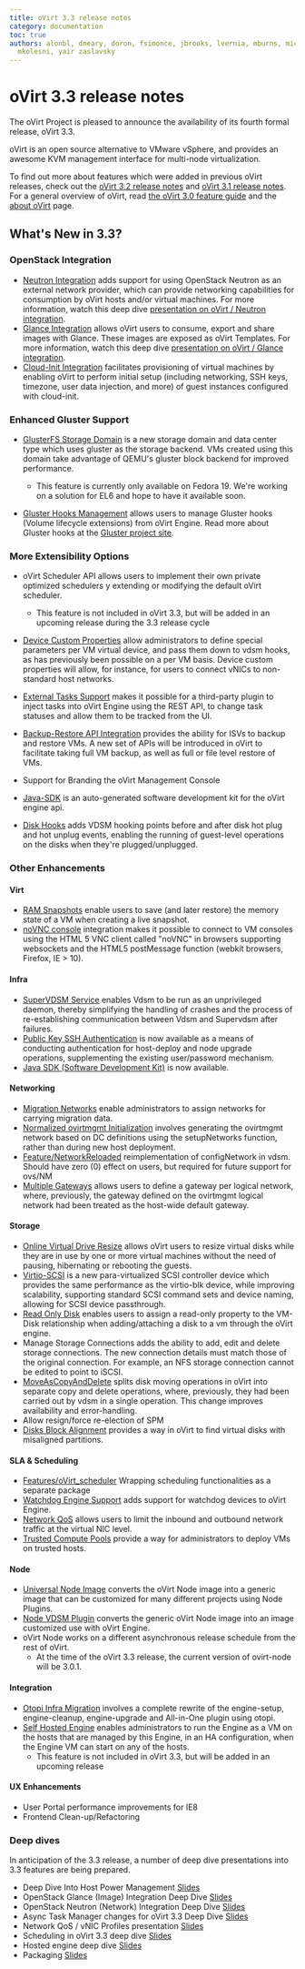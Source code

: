 ```yaml
---
title: oVirt 3.3 release notes
category: documentation
toc: true
authors: alonbl, dneary, doron, fsimonce, jbrooks, lvernia, mburns, michael pasternak,
  mkolesni, yair zaslavsky
---
```


# oVirt 3.3 release notes

The oVirt Project is pleased to announce the availability of its fourth formal release, oVirt 3.3.

oVirt is an open source alternative to VMware vSphere, and provides an awesome KVM management interface for multi-node virtualization.

To find out more about features which were added in previous oVirt releases, check out the [oVirt 3.2 release notes](/develop/release-management/releases/3.2/index.html) and [oVirt 3.1 release notes](/develop/release-management/releases/3.1/index.html). For a general overview of oVirt, read [the oVirt 3.0 feature guide](/develop/release-management/releases/3.0/feature-guide.html) and the [about oVirt](/community/about.html) page.

## What's New in 3.3?

### OpenStack Integration

*   [Neutron Integration](/develop/release-management/features/network/osn-integration.html) adds support for using OpenStack Neutron as an external network provider, which can provide networking capabilities for consumption by oVirt hosts and/or virtual machines. For more information, watch this deep dive [presentation on oVirt / Neutron integration](http://www.youtube.com/watch?v=S16AfFylcHk).
*   [Glance Integration](/develop/release-management/features/storage/glance-integration.html) allows oVirt users to consume, export and share images with Glance. These images are exposed as oVirt Templates. For more information, watch this deep dive [presentation on oVirt / Glance integration](http://www.youtube.com/watch?v=_Nyi1xyiQnY).
*   [Cloud-Init Integration](/develop/release-management/features/virt/cloud-init-integration.html) facilitates provisioning of virtual machines by enabling oVirt to perform initial setup (including networking, SSH keys, timezone, user data injection, and more) of guest instances configured with cloud-init.

### Enhanced Gluster Support

*   [GlusterFS Storage Domain](/develop/release-management/features/storage/glusterfs-storage-domain.html) is a new storage domain and data center type which uses gluster as the storage backend. VMs created using this domain take advantage of QEMU's gluster block backend for improved performance.
    -   <div class="alert alert-info">
        This feature is currently only available on Fedora 19. We're working on a solution for EL6 and hope to have it available soon.

        </div>

*   [Gluster Hooks Management](/develop/release-management/features/gluster/gluster-hooks-management.html) allows users to manage Gluster hooks (Volume lifecycle extensions) from oVirt Engine. Read more about Gluster hooks at the [Gluster project site](http://www.gluster.org).

### More Extensibility Options

*   oVirt Scheduler API allows users to implement their own private optimized schedulers y extending or modifying the default oVirt scheduler.
    -   <div class="alert alert-info">
        This feature is not included in oVirt 3.3, but will be added in an upcoming release during the 3.3 release cycle

        </div>

*   [Device Custom Properties](/develop/release-management/features/network/device-custom-properties.html) allow administrators to define special parameters per VM virtual device, and pass them down to vdsm hooks, as has previously been possible on a per VM basis. Device custom properties will allow, for instance, for users to connect vNICs to non-standard host networks.
*   [External Tasks Support](/develop/release-management/features/infra/externaltasks.html) makes it possible for a third-party plugin to inject tasks into oVirt Engine using the REST API, to change task statuses and allow them to be tracked from the UI.
*   [Backup-Restore API Integration](/develop/release-management/features/storage/backup-restore-api-integration.html) provides the ability for ISVs to backup and restore VMs. A new set of APIs will be introduced in oVirt to facilitate taking full VM backup, as well as full or file level restore of VMs.
*   Support for Branding the oVirt Management Console
*   [Java-SDK](/develop/release-management/features/infra/java-sdk.html) is an auto-generated software development kit for the oVirt engine api.
*   [Disk Hooks](/develop/release-management/features/storage/disk-hooks.html) adds VDSM hooking points before and after disk hot plug and hot unplug events, enabling the running of guest-level operations on the disks when they're plugged/unplugged.

### Other Enhancements

#### Virt

*   [RAM Snapshots](/develop/release-management/features/virt/ram-snapshots.html) enable users to save (and later restore) the memory state of a VM when creating a live snapshot.
*   [noVNC console](/develop/release-management/features/virt/novnc-console.html) integration makes it possible to connect to VM consoles using the HTML 5 VNC client called "noVNC" in browsers supporting websockets and the HTML5 postMessage function (webkit browsers, Firefox, IE > 10).

#### Infra

*   [SuperVDSM Service](/develop/release-management/features/infra/supervdsm-service.html) enables Vdsm to be run as an unprivileged daemon, thereby simplifying the handling of crashes and the process of re-establishing communication between Vdsm and Supervdsm after failures.
*   [Public Key SSH Authentication](/develop/release-management/features/infra/ssh-abilities.html) is now available as a means of conducting authentication for host-deploy and node upgrade operations, supplementing the existing user/password mechanism.
*   [Java SDK (Software Development Kit)](/develop/release-management/features/infra/java-sdk.html) is now available.

#### Networking

*   [Migration Networks](/develop/release-management/features/network/migration-network.html) enable administrators to assign networks for carrying migration data.
*   [Normalized ovirtmgmt Initialization](/develop/release-management/features/network/normalized-ovirtmgmt-initialization.html) involves generating the ovirtmgmt network based on DC definitions using the setupNetworks function, rather than during new host deployment.
*   [Feature/NetworkReloaded](/develop/release-management/features/network/networkreloaded.html) reimplementation of configNetwork in vdsm. Should have zero (0) effect on users, but required for future support for ovs/NM
*   [Multiple Gateways](/develop/release-management/features/network/multiple-gateways.html) allows users to define a gateway per logical network, where, previously, the gateway defined on the ovirtmgmt logical network had been treated as the host-wide default gateway.

#### Storage

*   [Online Virtual Drive Resize](/develop/release-management/features/storage/online-virtual-drive-resize.html) allows oVirt users to resize virtual disks while they are in use by one or more virtual machines without the need of pausing, hibernating or rebooting the guests.
*   [Virtio-SCSI](/develop/release-management/features/storage/virtio-scsi.html) is a new para-virtualized SCSI controller device which provides the same performance as the virtio-blk device, while improving scalability, supporting standard SCSI command sets and device naming, allowing for SCSI device passthrough.
*   [Read Only Disk](/develop/release-management/features/storage/read-only-disk.html) enables users to assign a read-only property to the VM-Disk relationship when adding/attaching a disk to a vm through the oVirt engine.
*   Manage Storage Connections adds the ability to add, edit and delete storage connections. The new connection details must match those of the original connection. For example, an NFS storage connection cannot be edited to point to iSCSI.
*   [MoveAsCopyAndDelete](/develop/release-management/features/storage/moveascopyanddelete.html) splits disk moving operations in oVirt into separate copy and delete operations, where, previously, they had been carried out by vdsm in a single operation. This change improves availability and error-handling.
*   Allow resign/force re-election of SPM
*   [Disks Block Alignment](/develop/release-management/features/storage/diskalignment.html) provides a way in oVirt to find virtual disks with misaligned partitions.

#### SLA & Scheduling

*   [Features/oVirt_scheduler](/develop/release-management/features/sla/ovirtscheduler.html) Wrapping scheduling functionalities as a separate package
*   [Watchdog Engine Support](/develop/release-management/features/sla/watchdog-engine-support.html) adds support for watchdog devices to oVirt Engine.
*   [Network QoS](/develop/sla/network-qos.html) allows users to limit the inbound and outbound network traffic at the virtual NIC level.
*   [Trusted Compute Pools](/develop/release-management/features/sla/trusted-compute-pools.html) provide a way for administrators to deploy VMs on trusted hosts.

#### Node

*   [Universal Node Image](/develop/release-management/features/node/universal-image.html) converts the oVirt Node image into a generic image that can be customized for many different projects using Node Plugins.
*   [Node VDSM Plugin](/develop/release-management/features/vdsm/vdsm-plugin.html) converts the generic oVirt Node image into an image customized use with oVirt Engine.
*   oVirt Node works on a different asynchronous release schedule from the rest of oVirt.
    -   At the time of the oVirt 3.3 release, the current version of ovirt-node will be 3.0.1.

#### Integration

*   [Otopi Infra Migration](/develop/release-management/features/integration/otopi-infra-migration.html) involves a complete rewrite of the engine-setup, engine-cleanup, engine-upgrade and All-in-One plugin using otopi.
*   [Self Hosted Engine](/develop/release-management/features/sla/self-hosted-engine.html) enables administrators to run the Engine as a VM on the hosts that are managed by this Engine, in an HA configuration, when the Engine VM can start on any of the hosts.
    -   <div class="alert alert-info">
        This feature is not included in oVirt 3.3, but will be added in an upcoming release

        </div>

#### UX Enhancements

*   User Portal performance improvements for IE8
*   Frontend Clean-up/Refactoring

### Deep dives

In anticipation of the 3.3 release, a number of deep dive presentations into 3.3 features are being prepared.

*   Deep Dive Into Host Power Management [Slides](http://resources.ovirt.org/old-site-files/wiki/PM-deep-dive.odp)
*   OpenStack Glance (Image) Integration Deep Dive [Slides](http://resources.ovirt.org/old-site-files/wiki/Ovirt-2013-glance-integration-deep-dive.pdf)
*   OpenStack Neutron (Network) Integration Deep Dive [Slides](http://resources.ovirt.org/old-site-files/wiki/Ovirt-neutron-integration-deep-dive-2013.pdf)
*   Async Task Manager changes for oVirt 3.3 Deep Dive [Slides](http://resources.ovirt.org/old-site-files/wiki/Async_task_mgr_23_july_2013_ovirt_final.odp)
*   Network QoS / vNIC Profiles presentation [Slides](http://resources.ovirt.org/old-site-files/wiki/VNIC_Profiles.odp)
*   Scheduling in oVirt 3.3 deep dive [Slides](http://resources.ovirt.org/old-site-files/wiki/Scheduler-Deep-Dive-oVirt.pdf)
*   Hosted engine deep dive [Slides](http://resources.ovirt.org/old-site-files/wiki/Hosted_Engine_Deep_Dive.pdf)
*   Packaging [Slides](http://resources.ovirt.org/old-site-files/wiki/Ovirt_3.3_-_packaging.pdf)
